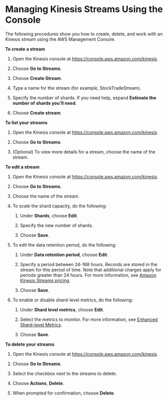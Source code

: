 # Managing Kinesis Streams Using the Console<a name="managing-streams-console"></a>

The following procedures show you how to create, delete, and work with an Kinesis stream using the AWS Management Console\.

**To create a stream**

1. Open the Kinesis console at [https://console\.aws\.amazon\.com/kinesis](https://console.aws.amazon.com/kinesis)\.

1. Choose **Go to Streams**\.

1. Choose **Create Stream**\.

1. Type a name for the stream \(for example, StockTradeStream\)\.

1. Specify the number of shards\. If you need help, expand **Estimate the number of shards you'll need**\.

1. Choose **Create stream**\.

**To list your streams**

1. Open the Kinesis console at [https://console\.aws\.amazon\.com/kinesis](https://console.aws.amazon.com/kinesis)\.

1. Choose **Go to Streams**\.

1. \(Optional\) To view more details for a stream, choose the name of the stream\.

**To edit a stream**

1. Open the Kinesis console at [https://console\.aws\.amazon\.com/kinesis](https://console.aws.amazon.com/kinesis)\.

1. Choose **Go to Streams**\.

1. Choose the name of the stream\.

1. To scale the shard capacity, do the following:

   1. Under **Shards**, choose **Edit**\.

   1. Specify the new number of shards\.

   1. Choose **Save**\.

1. To edit the data retention period, do the following:

   1. Under **Data retention period**, choose **Edit**\.

   1. Specify a period between 24\-168 hours\. Records are stored in the stream for this period of time\. Note that additional charges apply for periods greater than 24 hours\. For more information, see [Amazon Kinesis Streams pricing](https://aws.amazon.com/kinesis/streams/pricing/)\.

   1. Choose **Save**\.

1. To enable or disable shard\-level metrics, do the following:

   1. Under **Shard level metrics**, choose **Edit**\.

   1. Select the metrics to monitor\. For more information, see [Enhanced Shard\-level Metrics](monitoring-with-cloudwatch.md#kinesis-metrics-shard)\.

   1. Choose **Save**\.

**To delete your streams**

1. Open the Kinesis console at [https://console\.aws\.amazon\.com/kinesis](https://console.aws.amazon.com/kinesis)\.

1. Choose **Go to Streams**\.

1. Select the checkbox next to the streams to delete\.

1. Choose **Actions**, **Delete**\.

1. When prompted for confirmation, choose **Delete**\.